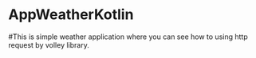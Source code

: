 # AppWeatherKotlin
#This is simple weather application where you can see how to using http request by volley library.
